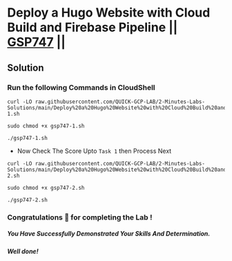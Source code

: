 # Deploy a Hugo Website with Cloud Build and Firebase Pipeline || [GSP747](https://www.cloudskillsboost.google/focuses/14353?parent=catalog) ||

## Solution 

### Run the following Commands in CloudShell

```
curl -LO raw.githubusercontent.com/QUICK-GCP-LAB/2-Minutes-Labs-Solutions/main/Deploy%20a%20Hugo%20Website%20with%20Cloud%20Build%20and%20Firebase%20Pipeline/gsp747-1.sh

sudo chmod +x gsp747-1.sh

./gsp747-1.sh
```

* Now Check The Score Upto `Task 1` then Process Next

```
curl -LO raw.githubusercontent.com/QUICK-GCP-LAB/2-Minutes-Labs-Solutions/main/Deploy%20a%20Hugo%20Website%20with%20Cloud%20Build%20and%20Firebase%20Pipeline/gsp747-2.sh

sudo chmod +x gsp747-2.sh

./gsp747-2.sh
```

### Congratulations 🎉 for completing the Lab !

##### *You Have Successfully Demonstrated Your Skills And Determination.*

#### *Well done!*

